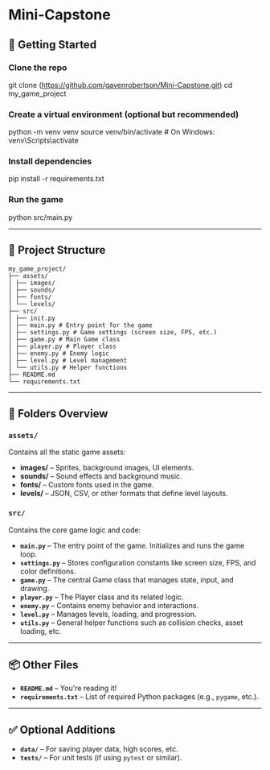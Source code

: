 # Mini-Capstone

## 🚀 Getting Started


### Clone the repo
git clone (https://github.com/gavenrobertson/Mini-Capstone.git)
cd my_game_project

### Create a virtual environment (optional but recommended)
python -m venv venv
source venv/bin/activate  # On Windows: venv\Scripts\activate

### Install dependencies
pip install -r requirements.txt

### Run the game
python src/main.py

---

## 📁 Project Structure
```
my_game_project/
├── assets/
│ ├── images/
│ ├── sounds/
│ ├── fonts/
│ └── levels/
├── src/
│ ├── init.py
│ ├── main.py # Entry point for the game
│ ├── settings.py # Game settings (screen size, FPS, etc.)
│ ├── game.py # Main Game class
│ ├── player.py # Player class
│ ├── enemy.py # Enemy logic
│ ├── level.py # Level management
│ └── utils.py # Helper functions
├── README.md
└── requirements.txt
```
---

## 📂 Folders Overview

### `assets/`
Contains all the static game assets:

- **images/** – Sprites, background images, UI elements.
- **sounds/** – Sound effects and background music.
- **fonts/** – Custom fonts used in the game.
- **levels/** – JSON, CSV, or other formats that define level layouts.

### `src/`
Contains the core game logic and code:

- **`main.py`** – The entry point of the game. Initializes and runs the game loop.
- **`settings.py`** – Stores configuration constants like screen size, FPS, and color definitions.
- **`game.py`** – The central Game class that manages state, input, and drawing.
- **`player.py`** – The Player class and its related logic.
- **`enemy.py`** – Contains enemy behavior and interactions.
- **`level.py`** – Manages levels, loading, and progression.
- **`utils.py`** – General helper functions such as collision checks, asset loading, etc.

---

## 📦 Other Files

- **`README.md`** – You're reading it!
- **`requirements.txt`** – List of required Python packages (e.g., `pygame`, etc.).

---

## ✅ Optional Additions

- **`data/`** – For saving player data, high scores, etc.
- **`tests/`** – For unit tests (if using `pytest` or similar).
